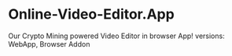 # Online-Video-Editor.App
Our Crypto Mining powered Video Editor in browser App! versions: WebApp, Browser Addon
